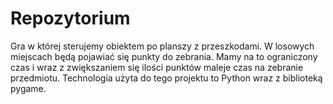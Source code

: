 # Repozytorium
Gra w której sterujemy obiektem po planszy z przeszkodami. W losowych miejscach będą pojawiać się punkty do zebrania. Mamy na to ograniczony czas i wraz z zwiększaniem się ilości punktów maleje czas na zebranie przedmiotu.
Technologia użyta do tego projektu to Python wraz z biblioteką pygame.
